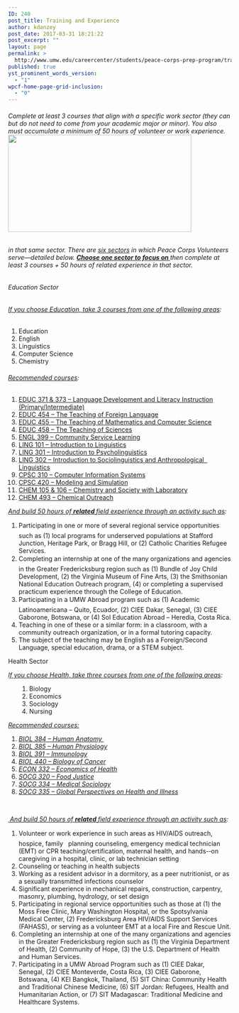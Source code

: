```yaml
---
ID: 240
post_title: Training and Experience
author: kdanzey
post_date: 2017-03-31 18:21:22
post_excerpt: ""
layout: page
permalink: >
  http://www.umw.edu/careercenter/students/peace-corps-prep-program/training-experience/
published: true
yst_prominent_words_version:
  - "1"
wpcf-home-page-grid-inclusion:
  - "0"
---
```

<h6>Complete at least 3 courses that align with a specific work sector (they can but do not need to come from your academic major or minor). You also must accumulate a minimum of 50 hours of volunteer or work experience.<img class=" wp-image-235 alignnone" src="http://www.umw.edu/careercenter/wp-content/uploads/sites/41/2017/03/PeaceCorpsPrep-1-300x159.jpg" alt="" width="413" height="219" /></h6>
<h6>in that same sector. There are <u>six sectors</u> in which Peace Corps Volunteers serve—detailed below. <b><u>Choose one sector to focus on </u></b>then complete at least 3 courses + 50 hours of related experience in that sector.</h6>
<h6>Education Sector</h6>
<h6><i><u>If you choose Education, take 3 courses from one of the following areas</u></i><i>:</i></h6>
<ol>
 	<li>Education</li>
 	<li>English</li>
 	<li>Linguistics</li>
 	<li>Computer Science</li>
 	<li>Chemistry</li>
</ol>
<h6><i><u>Recommended courses</u></i><i>:
</i></h6>
<ol>
 	<li><u>EDUC 371 &amp; 373 – Language Development and Literacy Instruction (Primary/Intermediate)</u></li>
 	<li><u>EDUC 454 – The Teaching of Foreign Language</u></li>
 	<li><u>EDUC 455 – The Teaching of Mathematics and Computer Science</u></li>
 	<li><u>EDUC 458 – The Teaching of Sciences</u></li>
 	<li><u>ENGL 399 – Community Service Learning</u></li>
 	<li><u>LING 101 – Introduction to Linguistics</u></li>
 	<li><u>LING 301 – Introduction to Psycholinguistics</u></li>
 	<li><u>LING 302 – Introduction to Sociolinguistics and Anthropological   Linguistics</u></li>
 	<li><u>CPSC 310 – Computer Information Systems</u></li>
 	<li><u>CPSC 420 – Modeling and Simulation</u></li>
 	<li><u>CHEM 105 &amp; 106 – Chemistry and Society with Laboratory</u></li>
 	<li><u>CHEM 493 – Chemical Outreach</u></li>
</ol>
<i></i><i><u>And build 50 hours of </u></i><b><i><u>related </u></i></b><i><u>field experience through an activity such as</u></i><i>:</i>
<ol>
 	<li>Participating in one or more of several regional service opportunities such as (1) local programs for underserved populations at Stafford Junction, Heritage Park, or Bragg Hill, or (2) Catholic Charities Refugee Services.</li>
 	<li>Completing an internship at one of the many organizations and agencies in the Greater Fredericksburg region such as (1) Bundle of Joy Child Development, (2) the Virginia Museum of Fine Arts, (3) the Smithsonian National Education Outreach program, (4) or completing a supervised practicum experience through the College of Education.</li>
 	<li>Participating in a UMW Abroad program such as (1) Academic Latinoamericana – Quito, Ecuador, (2) CIEE Dakar, Senegal, (3) CIEE Gaborone, Botswana, or (4) Sol Education Abroad – Heredia, Costa Rica.</li>
 	<li>Teaching in one of these or a similar form: in a classroom, with a community outreach organization, or in a formal tutoring capacity.</li>
 	<li>The subject of the teaching may be English as a Foreign/Second Language, special education, drama, or a STEM subject.</li>
</ol>
Health Sector
<p class="wysiwyg-text-align-left"><i><u>If you choose Health, take three courses from one of the following areas</u></i><i>:</i></p>

<ol>
<ol>
 	<li>Biology</li>
 	<li>Economics</li>
 	<li>Sociology</li>
 	<li>Nursing</li>
</ol>
</ol>
<div class="wysiwyg-text-align-left">

<i><u>Recommended courses:</u></i>

</div>
<ol>
 	<li><i><u>BIOL 384 – Human Anatomy </u></i></li>
 	<li><i><u>BIOL 385 – Human Physiology</u></i></li>
 	<li><i><u>BIOL 391 – Immunology</u></i></li>
 	<li><i><u>BIOL 440 – Biology of Cancer</u></i></li>
 	<li><i><u>ECON 332 – Economics of Health</u></i></li>
 	<li><i><u>SOCG 320 – Food Justice</u></i></li>
 	<li><i><u>SOCG 334 – Medical Sociology</u></i></li>
 	<li><i><u>SOCG 335 – Global Perspectives on Health and Illness</u></i></li>
</ol>
<p class="wysiwyg-text-align-left"><i> </i></p>
<p class="wysiwyg-text-align-left"><u> </u><i><u>And build 50 hours of </u></i><b><i><u>related </u></i></b><i><u>field experience through an activity such as</u></i><i>:</i></p>

<ol>
 	<li>Volunteer or work experience in such areas as HIV/AIDS outreach, hospice, family   planning counseling, emergency medical technician (EMT) or CPR teaching/certification, maternal health, and hands-­‐on caregiving in a hospital, clinic, or lab technician setting</li>
 	<li>Counseling or teaching in health subjects</li>
 	<li>Working as a resident advisor in a dormitory, as a peer nutritionist, or as a sexually transmitted infections counselor</li>
 	<li>Significant experience in mechanical repairs, construction, carpentry, masonry, plumbing, hydrology, or set design</li>
 	<li>Participating in regional service opportunities such as those at (1) the Moss Free Clinic, Mary Washington Hospital, or the Spotsylvania Medical Center, (2) Fredericksburg Area HIV/AIDS Support Services (FAHASS), or serving as a volunteer EMT at a local Fire and Rescue Unit.</li>
 	<li>Completing an internship at one of the many organizations and agencies in the Greater Fredericksburg region such as (1) the Virginia Department of Health, (2) Community of Hope, (3) the U.S. Department of Health and Human Services.</li>
 	<li>Participating in a UMW Abroad Program such as (1) CIEE Dakar, Senegal, (2) CIEE Monteverde, Costa Rica, (3) CIEE Gaborone, Botswana, (4) KEI Bangkok, Thailand, (5) SIT China: Community Health and Traditional Chinese Medicine, (6) SIT Jordan: Refugees, Health and Humanitarian Action, or (7) SIT Madagascar: Traditional Medicine and Healthcare Systems.</li>
</ol>